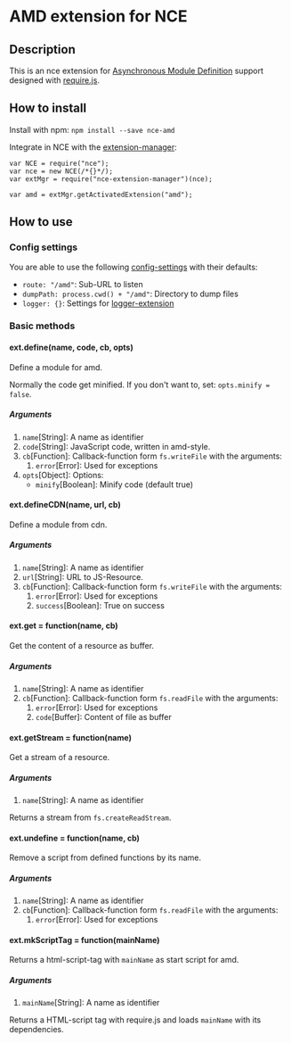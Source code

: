 # AMD extension for NCE
## Description
This is an nce extension for [Asynchronous Module Definition](https://github.com/amdjs/amdjs-api/wiki/AMD) support designed with [require.js](http://requirejs.org/docs/whyamd.html).  

## How to install
Install with npm: `npm install --save nce-amd`

Integrate in NCE with the [extension-manager](https://github.com/atd-schubert/nce-extension-manager):

```
var NCE = require("nce");
var nce = new NCE(/*{}*/);
var extMgr = require("nce-extension-manager")(nce);

var amd = extMgr.getActivatedExtension("amd");
```

## How to use
### Config settings
You are able to use the following [config-settings](https://github.com/atd-schubert/node-nce/wiki/Extension-Class#configuration) with their defaults:
* `route: "/amd"`: Sub-URL to listen
* `dumpPath: process.cwd() + "/amd"`: Directory to dump files
* `logger: {}`: Settings for [logger-extension](https://github.com/atd-schubert/nce-winston)

### Basic methods
#### ext.define(name, code, cb, opts)
Define a module for amd.

Normally the code get minified. If you don't want to, set: `opts.minify = false`.

##### Arguments
1. `name`[String]: A name as identifier
1. `code`[String]: JavaScript code, written in amd-style. 
1. `cb`[Function]: Callback-function form `fs.writeFile` with the arguments:
    1. `error`[Error]: Used for exceptions
1. `opts`[Object]: Options:
    * `minify`[Boolean]: Minify code (default true)

#### ext.defineCDN(name, url, cb)
Define a module from cdn.

##### Arguments
1. `name`[String]: A name as identifier
1. `url`[String]: URL to JS-Resource. 
1. `cb`[Function]: Callback-function form `fs.writeFile` with the arguments:
    1. `error`[Error]: Used for exceptions
    1. `success`[Boolean]: True on success

#### ext.get = function(name, cb)
Get the content of a resource as buffer.

##### Arguments
1. `name`[String]: A name as identifier
1. `cb`[Function]: Callback-function form `fs.readFile` with the arguments:
    1. `error`[Error]: Used for exceptions
    1. `code`[Buffer]: Content of file as buffer

#### ext.getStream = function(name)
Get a stream of a resource.

##### Arguments
1. `name`[String]: A name as identifier

Returns a stream from `fs.createReadStream`.
    
#### ext.undefine = function(name, cb)
Remove a script from defined functions by its name.

##### Arguments
1. `name`[String]: A name as identifier
1. `cb`[Function]: Callback-function form `fs.readFile` with the arguments:
    1. `error`[Error]: Used for exceptions


#### ext.mkScriptTag = function(mainName)
Returns a html-script-tag with `mainName` as start script for amd.

##### Arguments
1. `mainName`[String]: A name as identifier

Returns a HTML-script tag with require.js and loads `mainName` with its dependencies.
